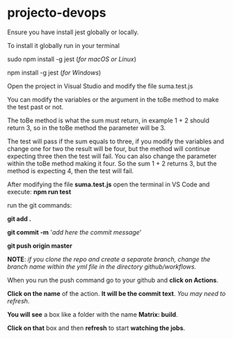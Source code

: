# projecto-devops
Ensure you have install jest globally or locally. 

To install it globally run in your terminal

sudo npm install -g jest (_for macOS or Linux_)

npm install -g jest (_for Windows_)

Open the project in Visual Studio and modify the file suma.test.js

You can modify the variables or the argument in the toBe method to make the test past or not.

The toBe method is what the sum must return, in example 1 + 2 should return 3, so in the toBe method the parameter will be 3.

The test will pass if the sum equals to three, if you modify the variables and change one for two the result will be four, but the method will continue expecting three then the test will fail.
You can also change the parameter within the toBe method making it four. So the sum 1 + 2 returns 3, but the method is expecting 4, then the test will fail.


After modifying the file **suma.test.js** open the terminal in VS Code and execute: **npm run test** 

run the git commands:

**git add .**

**git commit -m** '_add here the commit message_'

**git push origin master**


**NOTE**: _if you clone the repo and create a separate branch, change the branch name within the yml file in the directory github/workflows._

When you run the push command go to your github and **click on Actions**.

**Click on the name** of the action. **It will be the commit text**. _You may need to refresh_.

**You will see** a box like a folder with the name **Matrix: build**. 

**Click on that** box and then **refresh** to start **watching the jobs**.



